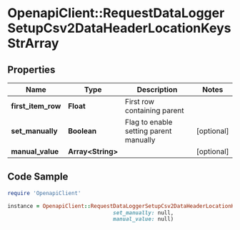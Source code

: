 # OpenapiClient::RequestDataLoggerSetupCsv2DataHeaderLocationKeysStrArray

## Properties

Name | Type | Description | Notes
------------ | ------------- | ------------- | -------------
**first_item_row** | **Float** | First row containing parent | 
**set_manually** | **Boolean** | Flag to enable setting parent manually | [optional] 
**manual_value** | **Array&lt;String&gt;** |  | [optional] 

## Code Sample

```ruby
require 'OpenapiClient'

instance = OpenapiClient::RequestDataLoggerSetupCsv2DataHeaderLocationKeysStrArray.new(first_item_row: null,
                                 set_manually: null,
                                 manual_value: null)
```


